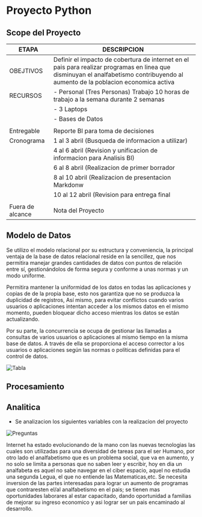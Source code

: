 # Proyecto Python
## Scope del Proyecto
| ETAPA | DESCRIPCION |
| ----- | ----------- |
|OBEJTIVOS| Definir el impacto de cobertura de internet en el pais para realizar programas en linea que disminuyan el analfabetismo contribuyendo al aumento de la poblacion economica activa|
|RECURSOS| -  Personal (Tres Personas) Trabajo 10 horas de trabajo a la semana durante 2 semanas|
|        | - 3 Laptops|
|        | - Bases de Datos|
|        |                 |
|Entregable|Reporte BI para toma de decisiones|
|Cronograma|1 al 3 abril (Busqueda de informacion a utilizar)|
|          |4 al 6 abril (Revision y unificacion de informacion para Analisis BI)|
|          |6 al 8 abril (Realizacion de primer borrador|
|          |8 al 10 abril (Realizacion de presentacion Markdonw|
|          |10 al 12 abril (Revision para entrega final|
|          |        |
|Fuera de alcance| Nota del Proyecto|
           
## Modelo de Datos
Se utilizo el modelo relacional por su estructura y conveniencia, la principal ventaja de la base de datos relacional reside en la sencillez, que nos permitira manejar grandes cantidades de datos con puntos de relación entre sí, gestionándolos de forma segura y conforme a unas normas y un modo uniforme.

Permitira mantener la uniformidad de los datos en todas las aplicaciones y copias de de la propia base, esto nos garantiza que no se produzca la duplicidad de registros, Así mismo, para evitar conflictos cuando varios usuarios o aplicaciones intentan acceder a los mismos datos en el mismo momento, pueden bloquear dicho acceso mientras los datos se están actualizando.

Por su parte, la concurrencia se ocupa de gestionar las llamadas a consultas de varios usuarios o aplicaciones al mismo tiempo en la misma base de datos. A través de ella se proporciona el acceso corrector a los usuarios o aplicaciones según las normas o políticas definidas para el control de datos.

![Tabla](https://user-images.githubusercontent.com/89221655/162648026-98b9c145-8843-49fd-afa2-37fd577901f5.png)


## Procesamiento



## Analitica
 -  Se analizacion los siguientes variables con la realizacion del proyecto

![Preguntas](https://user-images.githubusercontent.com/89221655/162644423-97b969b8-129f-4b60-b585-61dd779580d5.png)

Internet ha estado evolucionando de la mano con las nuevas tecnologias las cuales son utilizadas para una diversidad de tareas para el ser Humano, por otro lado el analfabetismo que es un problema social, que va en aumento, y no solo se limita a personas que no saben leer y escribir, hoy en dia un analfabeta es aquel no sabe navegar en el ciber espacio, aquel no estudia una segunda Legua, el que no entiende las Matematicas,etc.
Se necesita inversion de las partes interesadas para lograr un aumento de programas que contraresten el/al analfabetismo en el pais; se tienen mas oportunidades laborares al estar capacitado, dando oportunidad a familias de mejorar su ingreso economico y asi lograr ser un pais encaminado al desarrollo.
